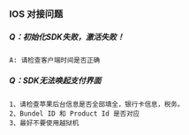 ### IOS 对接问题

##### Q：初始化SDK失败，激活失败！

```
A: 请检查客户端时间是否正确
```

##### Q：SDK无法唤起支付界面

```
1、请检查苹果后台信息是否全部填全，银行卡信息，税务。
2、Bundel ID 和 Product Id 是否对应
3、最好不要使用越狱机
```



